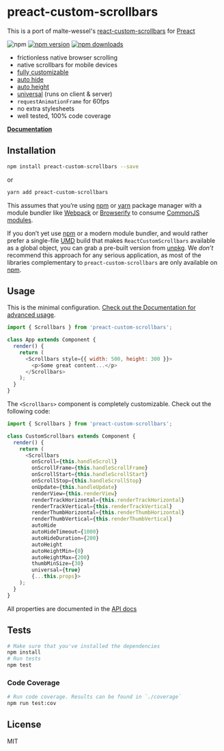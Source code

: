 preact-custom-scrollbars
=========================

This is a port of malte-wessel's  [react-custom-scrollbars](https://github.com/malte-wessel/react-custom-scrollbars) for [Preact](https://github.com/developit/preact)


![npm](https://img.shields.io/badge/npm-preact--custom--scrollbars-brightgreen.svg?style=flat-square)
[![npm version](https://img.shields.io/npm/v/preact-custom-scrollbars.svg?style=flat-square)](https://www.npmjs.com/package/preact-custom-scrollbars)
[![npm downloads](https://img.shields.io/npm/dm/preact-custom-scrollbars.svg?style=flat-square)](https://www.npmjs.com/package/preact-custom-scrollbars)

* frictionless native browser scrolling
* native scrollbars for mobile devices
* [fully customizable](https://github.com/lucafalasco/preact-custom-scrollbars/blob/master/docs/customization.md)
* [auto hide](https://github.com/lucafalasco/preact-custom-scrollbars/blob/master/docs/usage.md#auto-hide)
* [auto height](https://github.com/lucafalasco/preact-custom-scrollbars/blob/master/docs/usage.md#auto-height)
* [universal](https://github.com/lucafalasco/preact-custom-scrollbars/blob/master/docs/usage.md#universal-rendering) (runs on client & server)
* `requestAnimationFrame` for 60fps
* no extra stylesheets
* well tested, 100% code coverage

**[Documentation](https://github.com/lucafalasco/preact-custom-scrollbars/tree/master/docs)**

## Installation
```bash
npm install preact-custom-scrollbars --save
```
or
```bash
yarn add preact-custom-scrollbars
```

This assumes that you’re using [npm](http://npmjs.com/) or [yarn](https://yarnpkg.com/lang/en/) package manager with a module bundler like [Webpack](http://webpack.github.io) or [Browserify](http://browserify.org/) to consume [CommonJS modules](http://webpack.github.io/docs/commonjs.html).

If you don’t yet use [npm](http://npmjs.com/) or a modern module bundler, and would rather prefer a single-file [UMD](https://github.com/umdjs/umd) build that makes `ReactCustomScrollbars` available as a global object, you can grab a pre-built version from [unpkg](https://unpkg.com/preact-custom-scrollbars@3.0.1/dist/preact-custom-scrollbars.js). We *don’t* recommend this approach for any serious application, as most of the libraries complementary to `preact-custom-scrollbars` are only available on [npm](http://npmjs.com/).

## Usage

This is the minimal configuration. [Check out the Documentation for advanced usage](https://github.com/lucafalasco/preact-custom-scrollbars/tree/master/docs).

```javascript
import { Scrollbars } from 'preact-custom-scrollbars';

class App extends Component {
  render() {
    return (
      <Scrollbars style={{ width: 500, height: 300 }}>
        <p>Some great content...</p>
      </Scrollbars>
    );
  }
}
```

The `<Scrollbars>` component is completely customizable. Check out the following code:

```javascript
import { Scrollbars } from 'preact-custom-scrollbars';

class CustomScrollbars extends Component {
  render() {
    return (
      <Scrollbars
        onScroll={this.handleScroll}
        onScrollFrame={this.handleScrollFrame}
        onScrollStart={this.handleScrollStart}
        onScrollStop={this.handleScrollStop}
        onUpdate={this.handleUpdate}
        renderView={this.renderView}
        renderTrackHorizontal={this.renderTrackHorizontal}
        renderTrackVertical={this.renderTrackVertical}
        renderThumbHorizontal={this.renderThumbHorizontal}
        renderThumbVertical={this.renderThumbVertical}
        autoHide
        autoHideTimeout={1000}
        autoHideDuration={200}
        autoHeight
        autoHeightMin={0}
        autoHeightMax={200}
        thumbMinSize={30}
        universal={true}
        {...this.props}>
    );
  }
}
```

All properties are documented in the [API docs](https://github.com/lucafalasco/preact-custom-scrollbars/blob/master/docs/API.md)

## Tests
```bash
# Make sure that you've installed the dependencies
npm install
# Run tests
npm test
```

### Code Coverage
```bash
# Run code coverage. Results can be found in `./coverage`
npm run test:cov
```


## License

MIT
